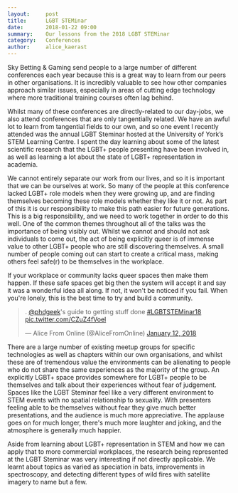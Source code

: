 ```yaml
---
layout:     post
title:      LGBT STEMinar
date:       2018-01-22 09:00
summary:    Our lessons from the 2018 LGBT STEMinar
category:   Conferences
author:     alice_kaerast
---
```


Sky Betting & Gaming send people to a large number of different conferences each year because this is a great way to learn from our peers in other organisations.  It is incredibly valuable to see how other companies approach similar issues, especially in areas of cutting edge technology where more traditional training courses often lag behind.

Whilst many of these conferences are directly-related to our day-jobs, we also attend conferences that are only tangentially related.  We have an awful lot to learn from tangential fields to our own, and so one event I recently attended was the annual LGBT Steminar hosted at the University of York’s STEM Learning Centre.  I spent the day learning about some of the latest scientific research that the LGBT+ people presenting have been involved in, as well as learning a lot about the state of LGBT+ representation in academia.

We cannot entirely separate our work from our lives, and so it is important that we can be ourselves at work.  So many of the people at this conference lacked LGBT+ role models when they were growing up, and are finding themselves becoming these role models whether they like it or not.  As part of this it is our responsibility to make this path easier for future generations.  This is a big responsibility, and we need to work together in order to do this well.  One of the common themes throughout all of the talks was the importance of being visibly out.  Whilst we cannot and should not ask individuals to come out, the act of being explicitly queer is of immense value to other LGBT+ people who are still discovering themselves.  A small number of people coming out can start to create a critical mass, making others feel safe(r) to be themselves in the workplace.

If your workplace or community lacks queer spaces then make them happen.  If these safe spaces get big then the system will accept it and say it was a wonderful idea all along.  If not, it won't be noticed if you fail.  When you're lonely, this is the best time to try and build a community.

<blockquote class="twitter-tweet" data-lang="en"><p lang="en" dir="ltr">. <a href="https://twitter.com/PhdGeek?ref_src=twsrc%5Etfw">@phdgeek</a>&#39;s guide to getting stuff done <a href="https://twitter.com/hashtag/LGBTSTEMinar18?src=hash&amp;ref_src=twsrc%5Etfw">#LGBTSTEMinar18</a> <a href="https://t.co/CZuZ4fVoel">pic.twitter.com/CZuZ4fVoel</a></p>&mdash; Alice From Online (@AliceFromOnline) <a href="https://twitter.com/AliceFromOnline/status/951758942270615552?ref_src=twsrc%5Etfw">January 12, 2018</a></blockquote>
<script async src="https://platform.twitter.com/widgets.js" charset="utf-8"></script>

There are a large number of existing meetup groups for specific technologies as well as chapters within our own organisations, and whilst these are of tremendous value the environments can be alienating to people who do not share the same experiences as the majority of the group.  An explicitly LGBT+ space provides somewhere for LGBT+ people to be themselves and talk about their experiences without fear of judgement.  Spaces like the LGBT Steminar feel like a very different environment to STEM events with no spatial relationship to sexuality.  With presenters feeling able to be themselves without fear they give much better presentations, and the audience is much more appreciative.  The applause goes on for much longer, there's much more laughter and joking, and the atmosphere is generally much happier.

Aside from learning about LGBT+ representation in STEM and how we can apply that to more commercial workplaces, the research being represented at the LGBT Steminar was very interesting if not directly applicable.  We learnt about topics as varied as speciation in bats, improvements in spectroscopy, and detecting different types of wild fires with satellite imagery to name but a few.